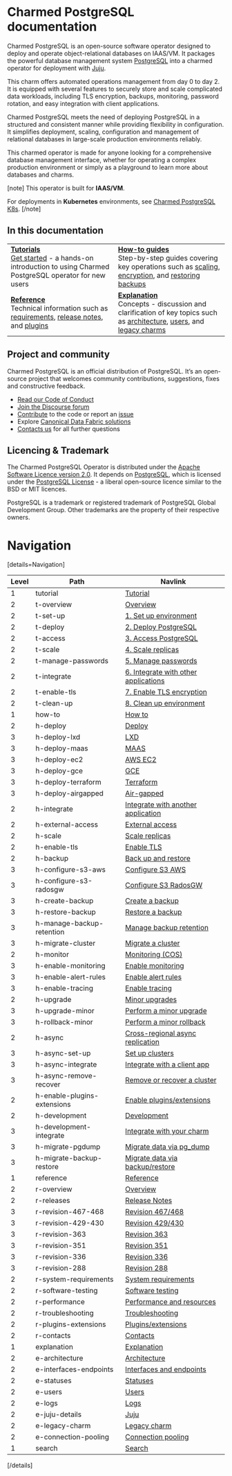 # Charmed PostgreSQL documentation

Charmed PostgreSQL is an open-source software operator designed to deploy and operate object-relational databases on IAAS/VM. It packages the powerful database management system [PostgreSQL](https://www.postgresql.org/) into a charmed operator for deployment with [Juju](https://juju.is/docs/juju).

This charm offers automated operations management from day 0 to day 2. It is equipped with several features to securely store and scale complicated data workloads, including TLS encryption, backups, monitoring, password rotation, and easy integration with client applications.

Charmed PostgreSQL meets the need of deploying PostgreSQL in a structured and consistent manner while providing flexibility in configuration. It simplifies deployment, scaling, configuration and management of relational databases in large-scale production environments reliably.
 
This charmed operator is made for anyone looking for a comprehensive database management interface, whether for operating a complex production environment or simply as a playground to learn more about databases and charms.
 
[note]
This operator is built for **IAAS/VM**.

For deployments in **Kubernetes** environments, see [Charmed PostgreSQL K8s](https://charmhub.io/postgresql-k8s).
[/note]

<!-- 
This "Charmed PostgreSQL" operator (in the channel `14/stable`) is a new "[Charmed SDK](https://juju.is/docs/sdk)"-based charm to replace legacy "[Reactive](https://juju.is/docs/sdk/charm-taxonomy#heading--reactive)"-based charm (in the channel `latest/stable`). <br/>Read more about [legacy charm here](/t/10690).
-->

## In this documentation

| | |
|--|--|
|  [**Tutorials**](/t/9707)</br>  [Get started](/t/9707) - a hands-on introduction to using Charmed PostgreSQL operator for new users </br> |  [**How-to guides**](/t/9689) </br> Step-by-step guides covering key operations such as [scaling](/t/9689), [encryption](/t/9685), and [restoring backups](/t/9693) |
| [**Reference**](/t/13976) </br> Technical information such as [requirements](/t/11743), [release notes](/t/11875), and [plugins](/t/10946) | [**Explanation**](/t/10251) </br> Concepts - discussion and clarification of key topics such as [architecture](/t/11857), [users](/t/10798), and [legacy charms](/t/10690)|
## Project and community

Charmed PostgreSQL is an official distribution of PostgreSQL. It’s an open-source project that welcomes community contributions, suggestions, fixes and constructive feedback.
- [Read our Code of Conduct](https://ubuntu.com/community/code-of-conduct)
- [Join the Discourse forum](https://discourse.charmhub.io/tag/postgresql)
- [Contribute](https://github.com/canonical/postgresql-operator/blob/main/CONTRIBUTING.md) to the code or report an [issue](https://github.com/canonical/postgresql-operator/issues/new/choose)
- Explore [Canonical Data Fabric solutions](https://canonical.com/data)
- [Contacts us](/t/11863) for all further questions

## Licencing & Trademark
The Charmed PostgreSQL Operator is distributed under the [Apache Software Licence version 2.0](https://github.com/canonical/postgresql-operator/blob/main/LICENSE). It depends on [PostgreSQL](https://www.postgresql.org/ftp/source/), which is licensed under the [PostgreSQL License](https://www.postgresql.org/about/licence/) - a liberal open-source licence similar to the BSD or MIT licences.

PostgreSQL is a trademark or registered trademark of PostgreSQL Global Development Group. Other trademarks are the property of their respective owners.


# Navigation

[details=Navigation]

| Level | Path | Navlink |
|--------|--------|-------------|
| 1 | tutorial | [Tutorial]() |
| 2 | t-overview | [Overview](/t/9707) |
| 2 | t-set-up | [1. Set up environment](/t/9709) |
| 2 | t-deploy | [2. Deploy PostgreSQL](/t/9697) |
| 2 | t-access| [3. Access PostgreSQL](/t/15798) |
| 2 | t-scale | [4. Scale replicas](/t/9705) |
| 2 | t-manage-passwords | [5. Manage passwords](/t/9703) |
| 2 | t-integrate | [6. Integrate with other applications](/t/9701) |
| 2 | t-enable-tls | [7. Enable TLS encryption](/t/9699) |
| 2 | t-clean-up | [8. Clean up environment](/t/9695) |
| 1 | how-to | [How to]() |
| 2 | h-deploy | [Deploy]() |
| 3 | h-deploy-lxd | [LXD](/t/11861) |
| 3 | h-deploy-maas | [MAAS](/t/14293) |
| 3 | h-deploy-ec2 | [AWS EC2](/t/15703) |
| 3 | h-deploy-gce | [GCE](/t/15722) |
| 3 | h-deploy-terraform | [Terraform](/t/14916) |
| 3 | h-deploy-airgapped | [Air-gapped](/t/15746) |
| 2 | h-integrate | [Integrate with another application](/t/9687) |
| 2 | h-external-access | [External access](/t/15802) |
| 2 | h-scale | [Scale replicas](/t/9689) |
| 2 | h-enable-tls | [Enable TLS](/t/9685) |
| 2 | h-backup | [Back up and restore]() |
| 3 | h-configure-s3-aws | [Configure S3 AWS](/t/9681) |
| 3 | h-configure-s3-radosgw | [Configure S3 RadosGW](/t/10313) |
| 3 | h-create-backup | [Create a backup](/t/9683) |
| 3 | h-restore-backup | [Restore a backup](/t/9693) |
| 3 | h-manage-backup-retention | [Manage backup retention](/t/14249) |
| 3 | h-migrate-cluster | [Migrate a cluster](/t/9691) |
| 2 | h-monitor | [Monitoring (COS)]() |
| 3 | h-enable-monitoring | [Enable monitoring](/t/10600) |
| 3 | h-enable-alert-rules | [Enable alert rules](/t/13084) |
| 3 | h-enable-tracing | [Enable tracing](/t/14521) |
| 2 | h-upgrade | [Minor upgrades]() |
| 3 | h-upgrade-minor | [Perform a minor upgrade](/t/12089) |
| 3 | h-rollback-minor | [Perform a minor rollback](/t/12090) |
| 2 | h-async | [Cross-regional async replication](/t/15412) |
| 3 | h-async-set-up | [Set up clusters](/t/13991) |
| 3 | h-async-integrate | [Integrate with a client app](/t/13992) |
| 3 | h-async-remove-recover | [Remove or recover a cluster](/t/13994) |
| 2 | h-enable-plugins-extensions | [Enable plugins/extensions](/t/10906) |
| 2 | h-development| [Development]() |
| 3 | h-development-integrate | [Integrate with your charm](/t/11865) |
| 3 | h-migrate-pgdump | [Migrate data via pg_dump](/t/12163) |
| 3 | h-migrate-backup-restore | [Migrate data via backup/restore](/t/12164) |
| 1 | reference | [Reference]() |
| 2 | r-overview | [Overview](/t/13976) |
| 2 | r-releases | [Release Notes](/t/11875) |
| 3 | r-revision-467-468 | [Revision 467/468](/t/15378) |
| 3 | r-revision-429-430 | [Revision 429/430](/t/14067) |
| 3 | r-revision-363 | [Revision 363](/t/13124) |
| 3 | r-revision-351 | [Revision 351](/t/12823) |
| 3 | r-revision-336 | [Revision 336](/t/11877) |
| 3 | r-revision-288 | [Revision 288](/t/11876) |
| 2 | r-system-requirements | [System requirements](/t/11743) |
| 2 | r-software-testing | [Software testing](/t/11773) |
| 2 | r-performance | [Performance and resources](/t/11974) |
| 2 | r-troubleshooting | [Troubleshooting](/t/11864) |
| 2 | r-plugins-extensions | [Plugins/extensions](/t/10946) |
| 2 | r-contacts | [Contacts](/t/11863) |
| 1 | explanation | [Explanation]() |
| 2 | e-architecture | [Architecture](/t/11857) |
| 2 | e-interfaces-endpoints | [Interfaces and endpoints](/t/10251) |
| 2 | e-statuses | [Statuses](/t/10844) |
| 2 | e-users | [Users](/t/10798) |
| 2 | e-logs | [Logs](/t/12099) |
| 2 | e-juju-details | [Juju](/t/11985) |
| 2 | e-legacy-charm | [Legacy charm](/t/10690) |
| 2 | e-connection-pooling| [Connection pooling](/t/15777) |
| 1 | search | [Search](https://canonical.com/data/docs/postgresql/iaas) |

[/details]

<!--Removed from navigation - to be archived.
| 3 | h-upgrade-intro | [Overview](/t/12086) |
| 3 | h-upgrade-major | [Perform a major upgrade](/t/12087) |
| 3 | h-rollback-major | [Perform a major rollback](/t/12088) |
-->